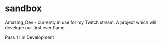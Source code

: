 # sandbox

Amazing_Dev - currently in use for my Twitch stream.
A project which will develope our first ever Game.

Pass 1 :
  In Development